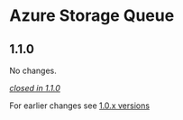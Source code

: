 # Azure Storage Queue

## 1.1.0

No changes.

[*closed in 1.1.0*](https://github.com/akka/alpakka/issues?q=is%3Aclosed+milestone%3A1.1.0+label%3Ap%3Aazure-storage-queue)

For earlier changes see [1.0.x versions](../1.0.x/azure-storage-queue.md)
